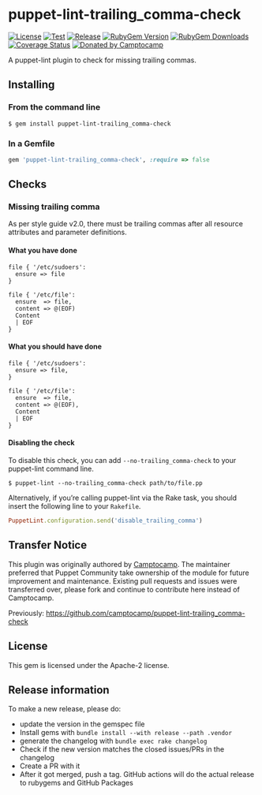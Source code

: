 puppet-lint-trailing_comma-check
=================================

[![License](https://img.shields.io/github/license/voxpupuli/puppet-lint-trailing_comma-check.svg)](https://github.com/voxpupuli/puppet-lint-trailing_comma-check/blob/master/LICENSE)
[![Test](https://github.com/voxpupuli/puppet-lint-trailing_comma-check/actions/workflows/test.yml/badge.svg)](https://github.com/voxpupuli/puppet-lint-trailing_comma-check/actions/workflows/test.yml)
[![Release](https://github.com/voxpupuli/puppet-lint-trailing_comma-check/actions/workflows/release.yml/badge.svg)](https://github.com/voxpupuli/puppet-lint-trailing_comma-check/actions/workflows/release.yml)
[![RubyGem Version](https://img.shields.io/gem/v/puppet-lint-trailing_comma-check.svg)](https://rubygems.org/gems/puppet-lint-trailing_comma-check)
[![RubyGem Downloads](https://img.shields.io/gem/dt/puppet-lint-trailing_comma-check.svg)](https://rubygems.org/gems/puppet-lint-trailing_comma-check)
[![Coverage Status](https://coveralls.io/repos/github/voxpupuli/puppet-lint-trailing_comma-check/badge.svg?branch=master)](https://coveralls.io/github/voxpupuli/puppet-lint-trailing_comma-check?branch=master)
[![Donated by Camptocamp](https://img.shields.io/badge/donated%20by-camptocamp-fb7047.svg)](#transfer-notice)

A puppet-lint plugin to check for missing trailing commas.

## Installing

### From the command line

```shell
$ gem install puppet-lint-trailing_comma-check
```

### In a Gemfile

```ruby
gem 'puppet-lint-trailing_comma-check', :require => false
```

## Checks

### Missing trailing comma

As per style guide v2.0, there must be trailing commas after all resource attributes and
parameter definitions.

#### What you have done

```puppet
file { '/etc/sudoers':
  ensure => file
}
```

```puppet
file { '/etc/file':
  ensure  => file,
  content => @(EOF)
  Content
  | EOF
}
```

#### What you should have done

```puppet
file { '/etc/sudoers':
  ensure => file,
}
```

```puppet
file { '/etc/file':
  ensure  => file,
  content => @(EOF),
  Content
  | EOF
}
```

#### Disabling the check

To disable this check, you can add `--no-trailing_comma-check` to your puppet-lint command line.

```shell
$ puppet-lint --no-trailing_comma-check path/to/file.pp
```

Alternatively, if you’re calling puppet-lint via the Rake task, you should insert the following line to your `Rakefile`.

```ruby
PuppetLint.configuration.send('disable_trailing_comma')
```

## Transfer Notice

This plugin was originally authored by [Camptocamp](http://www.camptocamp.com).
The maintainer preferred that Puppet Community take ownership of the module for future improvement and maintenance.
Existing pull requests and issues were transferred over, please fork and continue to contribute here instead of Camptocamp.

Previously: https://github.com/camptocamp/puppet-lint-trailing_comma-check

## License

This gem is licensed under the Apache-2 license.

## Release information

To make a new release, please do:
* update the version in the gemspec file
* Install gems with `bundle install --with release --path .vendor`
* generate the changelog with `bundle exec rake changelog`
* Check if the new version matches the closed issues/PRs in the changelog
* Create a PR with it
* After it got merged, push a tag. GitHub actions will do the actual release to rubygems and GitHub Packages
